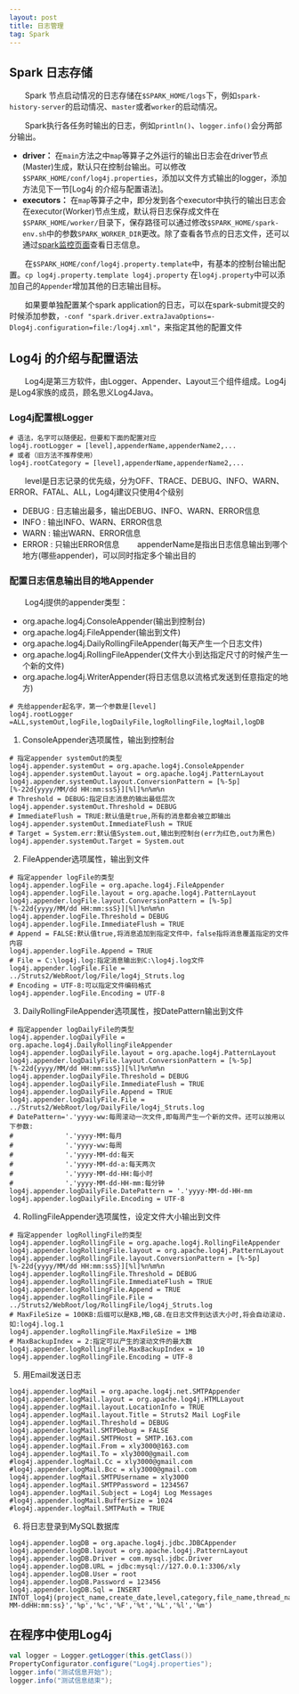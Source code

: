 ```yaml
---
layout: post
title: 日志管理
tag: Spark
---
```


## Spark 日志存储
　　Spark 节点启动情况的日志存储在`$SPARK_HOME/logs`下，例如`spark-history-server`的启动情况、`master`或者`worker`的启动情况。

　　Spark执行各任务时输出的日志，例如`println()`、`logger.info()`会分两部分输出。
* **driver：** 在`main`方法之中`map`等算子之外运行的输出日志会在driver节点(Master)生成，默认只在控制台输出。可以修改`$SPARK_HOME/conf/log4j.properties`，添加以文件方式输出的logger，添加方法见下一节[Log4j 的介绍与配置语法]。
* **executors：** 在`map`等算子之中，即分发到各个executor中执行的输出日志会在executor(Worker)节点生成，默认将日志保存成文件在`$SPARK_HOME/worker/`目录下，保存路径可以通过修改`$SPARK_HOME/spark-env.sh`中的参数`SPARK_WORKER_DIR`更改。除了查看各节点的日志文件，还可以通过[spark监控页面](http://arch-long.cn/articles/spark/%E7%9B%91%E6%8E%A7%E7%AE%A1%E7%90%86.html)查看日志信息。

　　在`$SPARK_HOME/conf/log4j.property.template`中，有基本的控制台输出配置。`cp log4j.property.template log4j.property` 在`log4j.property`中可以添加自己的`Appender`增加其他的日志输出目标。

　　如果要单独配置某个spark application的日志，可以在spark-submit提交的时候添加参数，`-conf "spark.driver.extraJavaOptions=-Dlog4j.configuration=file:/log4j.xml"`，来指定其他的配置文件

## Log4j 的介绍与配置语法
　　Log4j是第三方软件，由Logger、Appender、Layout三个组件组成。Log4j是Log4家族的成员，顾名思义Log4Java。

### Log4j配置根Logger
```shell
# 语法，名字可以随便起，但要和下面的配置对应
log4j.rootLogger = [level],appenderName,appenderName2,... 
# 或者（旧方法不推荐使用）
log4j.rootCategory = [level],appenderName,appenderName2,... 
```
　　level是日志记录的优先级，分为OFF、TRACE、DEBUG、INFO、WARN、ERROR、FATAL、ALL，Log4j建议只使用4个级别
* DEBUG : 日志输出最多，输出DEBUG、INFO、WARN、ERROR信息
* INFO : 输出INFO、WARN、ERROR信息
* WARN : 输出WARN、ERROR信息
* ERROR : 只输出ERROR信息
　　appenderName是指出日志信息输出到哪个地方(哪些appender)，可以同时指定多个输出目的

### 配置日志信息输出目的地Appender
　　Log4j提供的appender类型：
* org.apache.log4j.ConsoleAppender(输出到控制台) 
* org.apache.log4j.FileAppender(输出到文件) 
* org.apache.log4j.DailyRollingFileAppender(每天产生一个日志文件) 
* org.apache.log4j.RollingFileAppender(文件大小到达指定尺寸的时候产生一个新的文件) 
* org.apache.log4j.WriterAppender(将日志信息以流格式发送到任意指定的地方)

```shell
# 先给appender起名字，第一个参数是[level]
log4j.rootLogger =ALL,systemOut,logFile,logDailyFile,logRollingFile,logMail,logDB 
``` 
1. ConsoleAppender选项属性，输出到控制台 
```shell
# 指定appender systemOut的类型
log4j.appender.systemOut = org.apache.log4j.ConsoleAppender 
log4j.appender.systemOut.layout = org.apache.log4j.PatternLayout 
log4j.appender.systemOut.layout.ConversionPattern = [%-5p][%-22d{yyyy/MM/dd HH:mm:ssS}][%l]%n%m%n 
# Threshold = DEBUG:指定日志消息的输出最低层次 
log4j.appender.systemOut.Threshold = DEBUG 
# ImmediateFlush = TRUE:默认值是true,所有的消息都会被立即输出 
log4j.appender.systemOut.ImmediateFlush = TRUE 
# Target = System.err:默认值System.out,输出到控制台(err为红色,out为黑色) 
log4j.appender.systemOut.Target = System.out 
```
2. FileAppender选项属性，输出到文件 
```shell
# 指定appender logFile的类型
log4j.appender.logFile = org.apache.log4j.FileAppender 
log4j.appender.logFile.layout = org.apache.log4j.PatternLayout 
log4j.appender.logFile.layout.ConversionPattern = [%-5p][%-22d{yyyy/MM/dd HH:mm:ssS}][%l]%n%m%n 
log4j.appender.logFile.Threshold = DEBUG 
log4j.appender.logFile.ImmediateFlush = TRUE 
# Append = FALSE:默认值true,将消息追加到指定文件中，false指将消息覆盖指定的文件内容 
log4j.appender.logFile.Append = TRUE 
# File = C:\log4j.log:指定消息输出到C:\log4j.log文件 
log4j.appender.logFile.File = ../Struts2/WebRoot/log/File/log4j_Struts.log 
# Encoding = UTF-8:可以指定文件编码格式
log4j.appender.logFile.Encoding = UTF-8 
``` 
3. DailyRollingFileAppender选项属性，按DatePattern输出到文件
```shell
# 指定appender logDailyFile的类型
log4j.appender.logDailyFile = org.apache.log4j.DailyRollingFileAppender 
log4j.appender.logDailyFile.layout = org.apache.log4j.PatternLayout 
log4j.appender.logDailyFile.layout.ConversionPattern = [%-5p][%-22d{yyyy/MM/dd HH:mm:ssS}][%l]%n%m%n 
log4j.appender.logDailyFile.Threshold = DEBUG 
log4j.appender.logDailyFile.ImmediateFlush = TRUE 
log4j.appender.logDailyFile.Append = TRUE 
log4j.appender.logDailyFile.File = ../Struts2/WebRoot/log/DailyFile/log4j_Struts.log
# DatePattern='.'yyyy-ww:每周滚动一次文件,即每周产生一个新的文件。还可以按用以下参数: 
#             '.'yyyy-MM:每月 
#             '.'yyyy-ww:每周 
#             '.'yyyy-MM-dd:每天 
#             '.'yyyy-MM-dd-a:每天两次 
#             '.'yyyy-MM-dd-HH:每小时 
#             '.'yyyy-MM-dd-HH-mm:每分钟 
log4j.appender.logDailyFile.DatePattern = '.'yyyy-MM-dd-HH-mm
log4j.appender.logDailyFile.Encoding = UTF-8 
```  
4. RollingFileAppender选项属性，设定文件大小输出到文件
```shell
# 指定appender logRollingFile的类型
log4j.appender.logRollingFile = org.apache.log4j.RollingFileAppender 
log4j.appender.logRollingFile.layout = org.apache.log4j.PatternLayout 
log4j.appender.logRollingFile.layout.ConversionPattern = [%-5p][%-22d{yyyy/MM/dd HH:mm:ssS}][%l]%n%m%n 
log4j.appender.logRollingFile.Threshold = DEBUG 
log4j.appender.logRollingFile.ImmediateFlush = TRUE 
log4j.appender.logRollingFile.Append = TRUE 
log4j.appender.logRollingFile.File = ../Struts2/WebRoot/log/RollingFile/log4j_Struts.log 
# MaxFileSize = 100KB:后缀可以是KB,MB,GB.在日志文件到达该大小时,将会自动滚动.如:log4j.log.1 
log4j.appender.logRollingFile.MaxFileSize = 1MB
# MaxBackupIndex = 2:指定可以产生的滚动文件的最大数
log4j.appender.logRollingFile.MaxBackupIndex = 10 
log4j.appender.logRollingFile.Encoding = UTF-8  
```
5. 用Email发送日志
```shell
log4j.appender.logMail = org.apache.log4j.net.SMTPAppender 
log4j.appender.logMail.layout = org.apache.log4j.HTMLLayout 
log4j.appender.logMail.layout.LocationInfo = TRUE 
log4j.appender.logMail.layout.Title = Struts2 Mail LogFile 
log4j.appender.logMail.Threshold = DEBUG 
log4j.appender.logMail.SMTPDebug = FALSE 
log4j.appender.logMail.SMTPHost = SMTP.163.com 
log4j.appender.logMail.From = xly3000@163.com 
log4j.appender.logMail.To = xly3000@gmail.com 
#log4j.appender.logMail.Cc = xly3000@gmail.com 
#log4j.appender.logMail.Bcc = xly3000@gmail.com 
log4j.appender.logMail.SMTPUsername = xly3000 
log4j.appender.logMail.SMTPPassword = 1234567 
log4j.appender.logMail.Subject = Log4j Log Messages 
#log4j.appender.logMail.BufferSize = 1024 
#log4j.appender.logMail.SMTPAuth = TRUE 
```
6. 将日志登录到MySQL数据库
```shell
log4j.appender.logDB = org.apache.log4j.jdbc.JDBCAppender 
log4j.appender.logDB.layout = org.apache.log4j.PatternLayout 
log4j.appender.logDB.Driver = com.mysql.jdbc.Driver 
log4j.appender.logDB.URL = jdbc:mysql://127.0.0.1:3306/xly 
log4j.appender.logDB.User = root 
log4j.appender.logDB.Password = 123456 
log4j.appender.logDB.Sql = INSERT INTOT_log4j(project_name,create_date,level,category,file_name,thread_name,line,all_category,message)values('Struts2','%d{yyyy-MM-ddHH:mm:ss}','%p','%c','%F','%t','%L','%l','%m')
```

## 在程序中使用Log4j
```scala
val logger = Logger.getLogger(this.getClass())
PropertyConfigurator.configure("Log4j.properties");
logger.info("测试信息开始");
logger.info("测试信息结束");
```